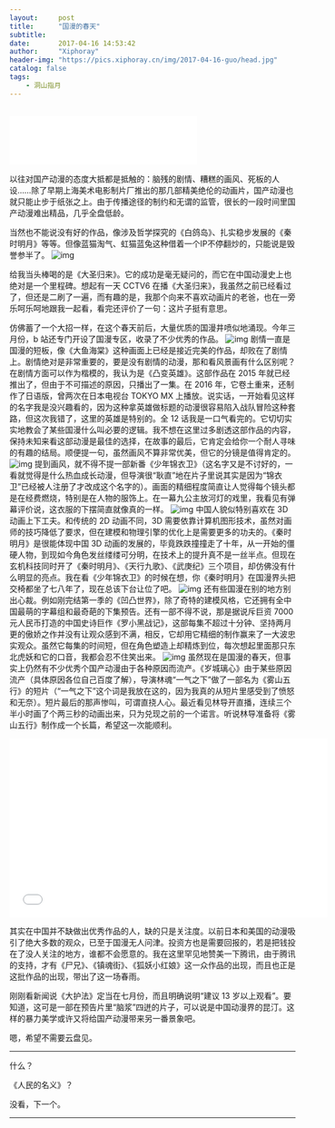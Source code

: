 ```yaml
---
layout:     post
title:      "国漫的春天"
subtitle:   
date:       2017-04-16 14:53:42
author:     "Xiphoray"
header-img: "https://pics.xiphoray.cn/img/2017-04-16-guo/head.jpg"
catalog: false
tags:     
    - 洞山指月
---
```


<br/>

<iframe frameborder="no" border="0" marginwidth="0" marginheight="0" width="330" height="86" src="//music.163.com/outchain/player?type=2&id=433103598&auto=1&height=66">&nbsp;</iframe>



以往对国产动漫的态度大抵都是抵触的：脑残的剧情、糟糕的画风、死板的人设……除了早期上海美术电影制片厂推出的那几部精美绝伦的动画片，国产动漫也就只能止步于纸张之上。由于传播途径的制约和无谓的监管，很长的一段时间里国产动漫难出精品，几乎全盘低龄。

当然也不能说没有好的作品，像涉及哲学探究的《白鸽岛》、扎实稳步发展的《秦时明月》等等。但像蓝猫淘气、虹猫蓝兔这种借着一个IP不停翻炒的，只能说是毁誉参半了。
![img](https://pics.xiphoray.cn/img/2017-04-16-guo/1.jpg)

给我当头棒喝的是《大圣归来》。它的成功是毫无疑问的，而它在中国动漫史上也绝对是一个里程碑。想起有一天 CCTV6 在播《大圣归来》，我虽然之前已经看过了，但还是二刷了一遍，而有趣的是，我那个向来不喜欢动画片的老爸，也在一旁乐呵乐呵地跟我一起看，看完还评价了一句：这片子挺有意思。

仿佛蓄了一个大招一样，在这个春天前后，大量优质的国漫井喷似地涌现。今年三月份，b 站还专门开设了国漫专区，收录了不少优秀的作品。
![img](https://pics.xiphoray.cn/img/2017-04-16-guo/2.jpg)
剧情一直是国漫的短板，像《大鱼海棠》这种画面上已经是接近完美的作品，却败在了剧情上。剧情绝对是非常重要的，要是没有剧情的动漫，那和看风景画有什么区别呢？在剧情方面可以作为楷模的，我认为是《凸变英雄》。这部作品在 2015 年就已经推出了，但由于不可描述的原因，只播出了一集。在 2016 年，它卷土重来，还制作了日语版，曾两次在日本电视台 TOKYO MX 上播放。说实话，一开始看见这样的名字我是没兴趣看的，因为这种拿英雄做标题的动漫很容易陷入战队冒险这种套路，但这次我错了，这里的英雄是特别的。全 12 话我是一口气看完的。它切切实实地教会了某些国漫什么叫必要的逻辑。我不想在这里过多剧透这部作品的内容，保持未知来看这部动漫是最佳的选择，在故事的最后，它肯定会给你一个耐人寻味的有趣的结局。顺便提一句，虽然画风不算非常优美，但它的分镜是值得肯定的。
![img](https://pics.xiphoray.cn/img/2017-04-16-guo/3.jpg)
提到画风，就不得不提一部新番《少年锦衣卫》（这名字又是不讨好的，一看就觉得是什么热血成长动漫，但导演很“耿直”地在片子里说其实是因为“锦衣卫”已经被人注册了才改成这个名字的）。画面的精细程度简直让人觉得每个镜头都是在经费燃烧，特别是在人物的服饰上。在一幕九公主放河灯的戏里，我看见有弹幕评价说，这衣服的下摆简直就像真的一样。
![img](https://pics.xiphoray.cn/img/2017-04-16-guo/4.jpg)
中国人貌似特别喜欢在 3D 动画上下工夫。和传统的 2D 动画不同，3D 需要依靠计算机图形技术，虽然对画师的技巧降低了要求，但在建模和物理引擎的优化上是需要更多的功夫的。《秦时明月》是很能体现中国 3D 动画的发展的，毕竟跌跌撞撞走了十年，从一开始的僵硬人物，到现如今角色发丝缕缕可分明，在技术上的提升真不是一丝半点。但现在玄机科技同时开了《秦时明月》、《天行九歌》、《武庚纪》三个项目，却仿佛没有什么明显的亮点。我在看《少年锦衣卫》的时候在想，你《秦时明月》在国漫界头把交椅都坐了七八年了，现在总该下台让位了吧。
![img](https://pics.xiphoray.cn/img/2017-04-16-guo/5.jpg)
还有些国漫在别的地方别出心裁。例如刚完结第一季的《凹凸世界》，除了奇特的建模风格，它还拥有全中国最萌的字幕组和最奇葩的下集预告。还有一部不得不说，那是据说斥巨资 7000 元人民币打造的中国史诗巨作《罗小黑战记》，这部每集不超过十分钟、坚持两月更的傲娇之作并没有让观众感到不满，相反，它却用它精细的制作赢来了一大波忠实观众。虽然它每集的时间短，但在角色塑造上却精炼到位，每次想起里面那只东北虎妖和它的口音，我都会忍不住笑出来。
![img](https://pics.xiphoray.cn/img/2017-04-16-guo/6.jpg)
虽然现在是国漫的春天，但事实上仍然有不少优秀个国产动漫由于各种原因而流产。《岁城璃心》由于某些原因流产（具体原因各位自己百度了解），导演林魂“一气之下”做了一部名为《雾山五行》的短片（“一气之下”这个词是我放在这的，因为我真的从短片里感受到了愤怒和无奈）。短片最后的那声惨叫，可谓直挠人心。最近看见林导开直播，连续三个半小时画了个两三秒的动画出来，只为兑现之前的一个诺言。听说林导准备将《雾山五行》制作成一个长篇，希望这一次能顺利。

<iframe width="560" height="315" src="//player.youku.com/embed/XMjUxNDE0NjA1Ng==" frameborder="0" allowfullscreen></iframe>

其实在中国并不缺做出优秀作品的人，缺的只是关注度。以前日本和美国的动漫吸引了绝大多数的观众，已至于国漫无人问津。投资方也是需要回报的，若是把钱投在了没人关注的地方，谁都不会愿意的。我在这里罕见地赞美一下腾讯，由于腾讯的支持，才有《尸兄》、《镇魂街》、《狐妖小红娘》这一众作品的出现，而且也正是这批作品的出现，带出了这一场春雨。


刚刚看新闻说《大护法》定当在七月份，而且明确说明“建议 13 岁以上观看”。要知道，这可是一部在预告片里“脑浆”四迸的片子，可以说是中国动漫界的昆汀。这样的暴力美学或许又将给国产动漫带来另一番景象吧。


嗯，希望不需要云盘见。

---------

什么？

《人民的名义》？

没看，下一个。

----------

